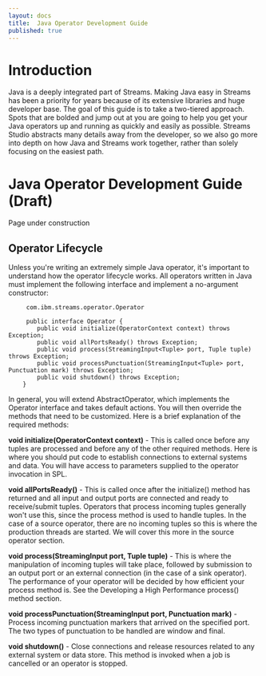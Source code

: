 ```yaml
---
layout: docs
title:  Java Operator Development Guide
published: true
---
```

#  Introduction 

Java is a deeply integrated part of Streams. Making Java easy in Streams has been a priority for years because of its extensive libraries and huge developer base. The goal of this guide is to take a two-tiered approach. Spots that are bolded and jump out at you are going to help you get your Java operators up and running as quickly and easily as possible. Streams Studio abstracts many details away from the developer, so we also go more into depth on how Java and Streams work together, rather than solely focusing on the easiest path. 

#  Java Operator Development Guide (Draft)
Page under construction

##  Operator Lifecycle
Unless you're writing an extremely simple Java operator, it's important to understand how the operator lifecycle works. All operators written in Java must implement the following interface and implement a no-argument constructor:
~~~~~~
     com.ibm.streams.operator.Operator   
     
     public interface Operator {
		public void initialize(OperatorContext context) throws Exception;
		public void allPortsReady() throws Exception;
		public void process(StreamingInput<Tuple> port, Tuple tuple) throws Exception;
		public void processPunctuation(StreamingInput<Tuple> port, Punctuation mark) throws Exception;
		public void shutdown() throws Exception;
	}      
~~~~~~


In general, you will extend AbstractOperator, which implements the Operator interface and takes default actions. You will then override the methods that need to be customized. 
Here is a brief explanation of the required methods:

**void initialize(OperatorContext context)** - This is called once before any tuples are processed and before any of the other required methods. Here is where you should put code to establish connections to external systems and data. You will have access to parameters supplied to the operator invocation in SPL. 

**void allPortsReady()** - This is called once after the initialize() method has returned and all input and output ports are connected and ready to receive/submit tuples. Operators that process incoming tuples generally won't use this, since the process method is used to handle tuples. In the case of a source operator, there are no incoming tuples so this is where the production threads are started. We will cover this more in the source operator section.

**void process(StreamingInput<Tuple> port, Tuple tuple)** - This is where the manipulation of incoming tuples will take place, followed by submission to an output port or an external connection (in the case of a sink operator). The performance of your operator will be decided by how efficient your process method is. See the Developing a High Performance process() method section. 

**void processPunctuation(StreamingInput<Tuple> port, Punctuation mark)** - Process  incoming punctuation markers that arrived on the specified port. The two types of punctuation to be handled are window and final. 

**void shutdown()** - Close connections and release resources related to any external system or data store. This method is invoked when a job is cancelled or an operator is stopped. 


